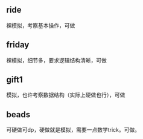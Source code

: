 ## ride
裸模拟，考察基本操作，可做
## friday
裸模拟，细节多，要求逻辑结构清晰，可做
## gift1
模拟，也许考察数据结构（实际上硬做也行），可做
## beads
可硬做可dp，硬做就是模拟，需要一点数学trick。可做。